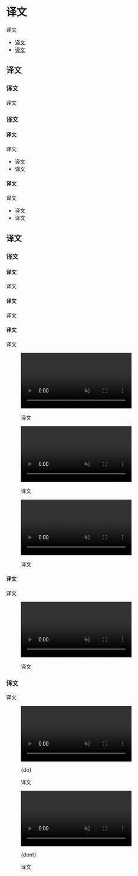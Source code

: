 <div class="article__intro">

[en]: <> (Selection)
# 译文

[en]: <> (Selection refers to how users indicate specific items they intend to take action on.)
译文

<nav>

[en]: <> (Properties)
[en]: <> (Item selection)
* [译文](#properties)
* [译文](#item-selection)

</nav></div><div class="article__body">

[en]: <> (Properties)
<h2 id="properties">译文</h2>

[en]: <> (Usage)
### 译文

[en]: <> (Item selection allows users to apply actions to selected items.)
译文

[en]: <> (Interactions)
### 译文

[en]: <> (Touch devices)
#### 译文

[en]: <> (On touch devices, select items using:)
译文

[en]: <> (A long-press touch or two-finger touch)
[en]: <> (A selection shortcut, if available, such as tapping an avatar)
* 译文
* 译文

[en]: <> (Desktop)
#### 译文

[en]: <> (On desktop, items with checkboxes shouldn’t display their checkboxes by default \(or permanently\) unless item selection is the primary activity in the UI. Instead, checkboxes \(or similar indicators\) should only be displayed:)
译文

[en]: <> (On hover, as a single checkbox for that item)
[en]: <> (Upon selection of the first item, after which checkboxes are displayed for remaining items in that set)
* 译文
* 译文

[en]: <> (Item selection)
<h2 id="item-selection">译文</h2>

[en]: <> (Selecting items \(mobile\))
### 译文

<div class="mdui-row-sm-2"><div class="mdui-col">

[en]: <> (Entering selection mode)
#### 译文

[en]: <> (To select an item and enter selection mode, long press the item or use a shortcut, such as tapping the item’s avatar. To select additional items, tap each of them.)
译文

[en]: <> (Exiting selection mode)
#### 译文

[en]: <> (To exit selection mode, tap each selected item until they’re all deselected, or tap an action on the toolbar.)
译文

[en]: <> (Larger selections)
#### 译文

[en]: <> (To select multiple items simultaneously, use a long press and drag gesture across items. However, don’t use this gesture for selection if your app already uses this gesture to pick up and move items \(like [cards]\(https://www.mdui.org/design/components/cards.html\)\).)
译文

</div><div class="mdui-col"><figure><video controls loop muted preload="metadata" class="mdui-video-fluid"><source data-src="{assets_path}/interaction/selection/item-selection-selecting-items.mp4" src="{assets_path}/interaction/selection/item-selection-selecting-items.mp4" type="video/mp4"></video><figcaption>

[en]: <> (On touch devices, select an item by pressing and holding it.)
译文

</figcaption></figure></div></div><div class="mdui-row-sm-2"><div class="mdui-col"><figure><video controls loop muted preload="metadata" class="mdui-video-fluid"><source data-src="{assets_path}/interaction/selection/item-selection-toggling-selection-tap.mp4" src="{assets_path}/interaction/selection/item-selection-toggling-selection-tap.mp4" type="video/mp4"></video><figcaption>

[en]: <> (Once an item is selected, tap the item to toggle its selection state.)
译文

</figcaption></figure></div><div class="mdui-col"><figure><video controls loop muted preload="metadata" class="mdui-video-fluid"><source data-src="{assets_path}/interaction/selection/item-selection-toggling-selection-photo.mp4" src="{assets_path}/interaction/selection/item-selection-toggling-selection-photo.mp4" type="video/mp4"></video><figcaption>

[en]: <> (Users may long press and drag across multiple items to quickly select them.)
译文

</figcaption></figure></div></div>

[en]: <> (Selecting items \(desktop\))
#### 译文

[en]: <> (To make a selection, hover over an item to reveal a checkbox. The checkbox can then be clicked.)
译文

<figure><video controls loop muted preload="metadata" class="mdui-video-fluid"><source data-src="{assets_path}/interaction/selection/item-selection-toggling-selection-desktop.mp4" src="{assets_path}/interaction/selection/item-selection-toggling-selection-desktop.mp4" type="video/mp4"></video><figcaption>

[en]: <> (On desktop, clicking a checkbox selects an item.)
译文

</figcaption></figure>

[en]: <> (Indicating selected elements)
### 译文

[en]: <> (To indicate selection, display a check mark and scrim over the selected item or its avatar.)
译文

<div class="mdui-row-sm-2"><div class="mdui-col"><figure><video controls loop muted preload="metadata" class="mdui-video-fluid"><source data-src="{assets_path}/interaction/selection/item-selection-indicating-selection-do.mp4" src="{assets_path}/interaction/selection/item-selection-indicating-selection-do.mp4" type="video/mp4"></video><figcaption>

{do}

[en]: <> (Check marks replace icons or avatars if there is space. For smaller items, use compact checkmarks to avoid obscuring content.)
译文

</figcaption></figure></div><div class="mdui-col"><figure><video controls loop muted preload="metadata" class="mdui-video-fluid"><source data-src="{assets_path}/interaction/selection/item-selection-indicating-selection-dont.mp4" src="{assets_path}/interaction/selection/item-selection-indicating-selection-dont.mp4" type="video/mp4"></video><figcaption>

{dont}

[en]: <> (Selected items should be distinct from unselected items. A darker scrim, or an additional signifier, such as a check mark, would better differentiate selected items.)
译文

</figcaption></figure></div></div></div>
